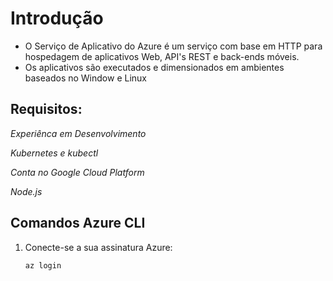 # Introdução
- O Serviço de Aplicativo do Azure é um serviço com base em HTTP para hospedagem de aplicativos Web, API's REST e back-ends móveis.
- Os aplicativos são executados e dimensionados em ambientes baseados no Window e Linux

## Requisitos:

*Experiênca em Desenvolvimento*

*Kubernetes e kubectl*

*Conta no Google Cloud Platform*

*Node.js*

## Comandos Azure CLI
1. Conecte-se a sua assinatura Azure:
    ```cmd
    az login
    ```
